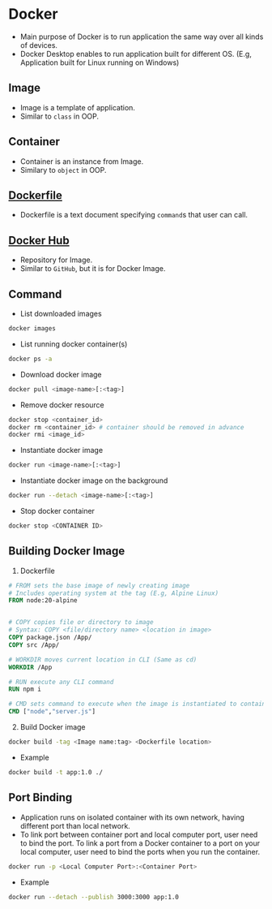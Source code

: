 # Docker
- Main purpose of Docker is to run application the same way over all kinds of devices.
- Docker Desktop enables to run application built for different OS. (E.g, Application built for Linux running on Windows)

## Image
- Image is a template of application.
- Similar to `class` in OOP.

## Container
- Container is an instance from Image.
- Similary to `object` in OOP.

## [Dockerfile](https://docs.docker.com/reference/dockerfile/)
- Dockerfile is a text document specifying `command`s that user can call.

## [Docker Hub](https://hub.docker.com)
- Repository for Image.
- Similar to `GitHub`, but it is for Docker Image.

## Command
- List downloaded images

```bash
docker images
```

- List running docker container(s)

```bash
docker ps -a
```

- Download docker image

```bash
docker pull <image-name>[:<tag>]
```

- Remove docker resource

```bash
docker stop <container_id>
docker rm <container_id> # container should be removed in advance
docker rmi <image_id>
```

- Instantiate docker image

```bash
docker run <image-name>[:<tag>]
```

- Instantiate docker image on the background

```bash
docker run --detach <image-name>[:<tag>]
```

- Stop docker container

```bash
docker stop <CONTAINER ID>
```

## Building Docker Image

1) Dockerfile

```Dockerfile
# FROM sets the base image of newly creating image
# Includes operating system at the tag (E.g, Alpine Linux)
FROM node:20-alpine


# COPY copies file or directory to image
# Syntax: COPY <file/directory name> <location in image>
COPY package.json /App/
COPY src /App/

# WORKDIR moves current location in CLI (Same as cd)
WORKDIR /App

# RUN execute any CLI command
RUN npm i

# CMD sets command to execute when the image is instantiated to container
CMD ["node","server.js"]
```

2) Build Docker image

```bash
docker build -tag <Image name:tag> <Dockerfile location>
```

  - Example
  
  ```bash
  docker build -t app:1.0 ./
  ```


## Port Binding
- Application runs on isolated container with its own network, having different port than local network.
- To link port between container port and local computer port, user need to bind the port.
To link a port from a Docker container to a port on your local computer, user need to bind the ports when you run the container.

```bash
docker run -p <Local Computer Port>:<Container Port>
```

  - Example
  
  ```bash
  docker run --detach --publish 3000:3000 app:1.0
  ```
